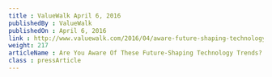 ```yaml
---
title : ValueWalk April 6, 2016
publishedBy : ValueWalk
publishedOn : April 6, 2016
link : http://www.valuewalk.com/2016/04/aware-future-shaping-technology-trends/
weight: 217
articleName : Are You Aware Of These Future-Shaping Technology Trends?
class : pressArticle
---
```

